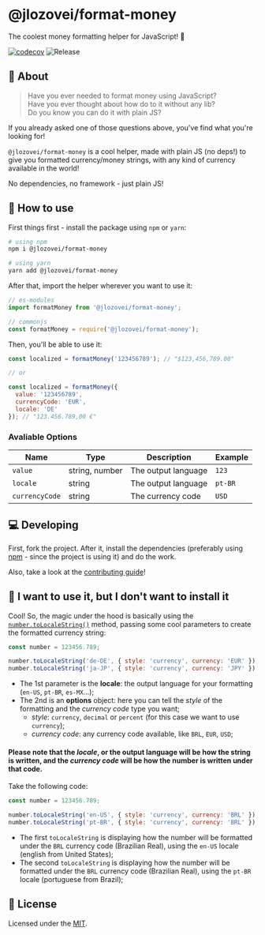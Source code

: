 # @jlozovei/format-money
The coolest money formatting helper for JavaScript! :money_with_wings:

[![codecov](https://codecov.io/gh/jlozovei/format-money/branch/master/graph/badge.svg)](https://codecov.io/gh/jlozovei/format-money)
![Release](https://github.com/jlozovei/format-money/workflows/Release/badge.svg?branch=master)


## :scroll: About
> Have you ever needed to format money using JavaScript?  
Have you ever thought about how do to it without any lib?  
Do you know you can do it with plain JS?

If you already asked one of those questions above, you've find what you're looking for!

`@jlozovei/format-money` is a cool helper, made with plain JS (no deps!) to give you formatted currency/money strings, with any kind of currency available in the world!

No dependencies, no framework - just plain JS!


## :closed_book: How to use
First things first - install the package using `npm` or `yarn`:

```bash
# using npm
npm i @jlozovei/format-money

# using yarn
yarn add @jlozovei/format-money
```

After that, import the helper wherever you want to use it:

```js
// es-modules
import formatMoney from '@jlozovei/format-money';

// commonjs
const formatMoney = require('@jlozovei/format-money');
```

Then, you'll be able to use it:

```js
const localized = formatMoney('123456789'); // "$123,456,789.00"

// or

const localized = formatMoney({
  value: '123456789',
  currencyCode: 'EUR',
  locale: 'DE'
}); // "123.456.789,00 €"
```

### Avaliable Options
| Name           | Type           | Description         | Example |
| -------------- | -------------- | ------------------- | ------- |
| `value`        | string, number | The output language | `123`   |
| `locale`       | string         | The output language | `pt-BR` |
| `currencyCode` | string         | The currency code   | `USD`   |


## :computer: Developing
First, fork the project. After it, install the dependencies (preferably using [npm](https://www.npmjs.com/) - since the project is using it) and do the work.

Also, take a look at the [contributing guide](https://github.com/jlozovei/format-money/blob/master/.github/CONTRIBUTING.md)!


## :thinking: I want to use it, but I don't want to install it
Cool! So, the magic under the hood is basically using the [`number.toLocaleString()`](https://developer.mozilla.org/en-US/docs/Web/JavaScript/Reference/Global_Objects/Number/toLocaleString) method, passing some cool parameters to create the formatted currency string:

```js
const number = 123456.789;

number.toLocaleString('de-DE', { style: 'currency', currency: 'EUR' }); // "123.456,79 €"
number.toLocaleString('ja-JP', { style: 'currency', currency: 'JPY' }); // "￥123,457"
```

- The 1st parameter is the **locale**: the output language for your formatting (`en-US`, `pt-BR`, `es-MX`...);
- The 2nd is an **options** object: here you can tell the _style_ of the formatting and the _currency code_ type you want;
  - _style_: `currency`, `decimal` or `percent` (for this case we want to use `currency`);
  - _currency code_: any currency code available, like `BRL`, `EUR`, `USD`;

#### Please note that the _locale_, or the output language will be how the string is written, and the _currency code_ will be how the number is written under that code.

Take the following code:
```js
const number = 123456.789;

number.toLocaleString('en-US', { style: 'currency', currency: 'BRL' }); // "R$123.456,79"
number.toLocaleString('pt-BR', { style: 'currency', currency: 'BRL' }); // "R$ 123.456,79"
```

- The first `toLocaleString` is displaying how the number will be formatted under the `BRL` currency code (Brazilian Real), using the `en-US` locale (english from United States);
- The second `toLocaleString` is displaying how the number will be formatted under the `BRL` currency code (Brazilian Real), using the `pt-BR` locale (portuguese from Brazil);


## :closed_lock_with_key: License
Licensed under the [MIT](https://github.com/jlozovei/format-money/blob/master/LICENSE).
